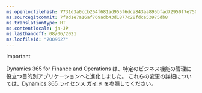 ```yaml
---
ms.openlocfilehash: 7731d3a0ccb264f681ad955f6dca843aa895bfad72950f7e750efb143ae71391
ms.sourcegitcommit: 7f8d1e7a16af769adb43d1877c28fdce53975db8
ms.translationtype: HT
ms.contentlocale: ja-JP
ms.lasthandoff: 08/06/2021
ms.locfileid: "7009627"
---
```

> [!IMPORTANT]
> Dynamics 365 for Finance and Operations は、特定のビジネス機能の管理に役立つ目的別アプリケーションへと進化しました。 これらの変更の詳細については、[Dynamics 365 ライセンス ガイド](https://go.microsoft.com/fwlink/p/?LinkId=866544) を参照してください。
 
